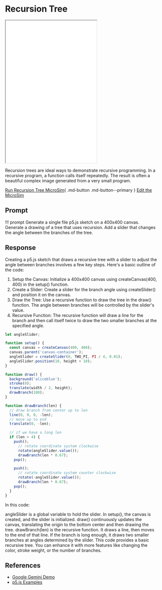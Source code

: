 # Recursion Tree

<iframe src="main.html" height="470px" scrolling="no"></iframe>

Recursion trees are ideal ways to demonstrate recursive programming.
In a recursive program, a function calls itself repeatedly.
The result is often a beautiful complex image generated from
a very small program.

[Run Recursion Tree MicroSim](./main.html){ .md-button .md-button--primary }
[Edit the MicroSim](https://editor.p5js.org/dmccreary/sketches/6p_xSPRi7)

## Prompt

!!! prompt
  Generate a single file p5.js sketch on a 400x400 canvas.
  Generate a drawing of a tree that uses recursion.
  Add a slider that changes the angle between the branches of the tree.

## Response

Creating a p5.js sketch that draws a recursive tree with a slider to adjust the angle between branches involves a few key steps. Here's a basic outline of the code:

1. Setup the Canvas: Initialize a 400x400 canvas using createCanvas(400, 400) in the setup() function.
2. Create a Slider: Create a slider for the branch angle using createSlider() and position it on the canvas.
3. Draw the Tree: Use a recursive function to draw the tree in the draw() function. The angle between branches will be controlled by the slider's value.
4. Recursive Function: The recursive function will draw a line for the branch and then call itself twice to draw the two smaller branches at the specified angle.


```js
let angleSlider;

function setup() {
  const canvas = createCanvas(400, 400);
  canvas.parent('canvas-container');
  angleSlider = createSlider(0, TWO_PI, PI / 4, 0.01);
  angleSlider.position(10, height + 10);
}

function draw() {
  background('aliceblue');
  stroke(0);
  translate(width / 2, height);
  drawBranch(100);
}

function drawBranch(len) {
  // draw branch from center up to len
  line(0, 0, 0, -len);
  // move up to end
  translate(0, -len);

  // if we have a long len
  if (len > 4) {
    push();
      // rotate coordinate system clockwise
      rotate(angleSlider.value());
      drawBranch(len * 0.67);
    pop();

    push();
      // rotate coordinate system counter clockwise
      rotate(-angleSlider.value());
      drawBranch(len * 0.67);
    pop();
  }
}
```

In this code:

angleSlider is a global variable to hold the slider.
In setup(), the canvas is created, and the slider is initialized.
draw() continuously updates the canvas, translating the origin to the bottom center and then drawing the tree.
drawBranch(len) is the recursive function. It draws a line, then moves to the end of that line. If the branch is long enough, it draws two smaller branches at angles determined by the slider.
This code provides a basic recursive tree. You can enhance it with more features like changing the color, stroke weight, or the number of branches.

## References

* [Google Gemini Demo](https://www.youtube.com/watch?v=NHLnjWTEZps)
* [p5.js Examples](https://editor.p5js.org/p5/sketches/Simulate:_Recursive_Tree)